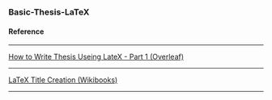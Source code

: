 ### Basic-Thesis-LaTeX

#### Reference 

---

[How to Write Thesis Useing LateX - Part 1 (Overleaf)](https://www.overleaf.com/learn/latex/How_to_Write_a_Thesis_in_LaTeX_(Part_1):_Basic_Structure)

---

[LaTeX Title Creation (Wikibooks)](https://en.wikibooks.org/wiki/LaTeX/Title_Creation)

---